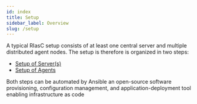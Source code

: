 ```yaml
---
id: index
title: Setup
sidebar_label: Overview
slug: /setup
---
```


A typical RIasC setup consists of at least one central server and multiple distributed agent nodes.
The setup is therefore is organized in two steps:

- [Setup of Server(s)](./server.md)
- [Setup of Agents](./agent.md)

Both steps can be automated by Ansible an open-source software provisioning, configuration management, and application-deployment tool enabling infrastructure as code

